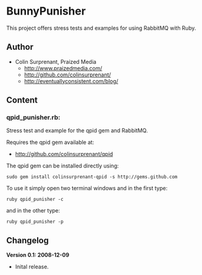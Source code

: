 # BunnyPunisher

This project offers stress tests and examples for using RabbitMQ with Ruby.

## Author

* Colin Surprenant, Praized Media
    * http://www.praizedmedia.com/  
    * http://github.com/colinsurprenant/ 
    * http://eventuallyconsistent.com/blog/
        

## Content

### qpid_punisher.rb:

Stress test and example for the qpid gem and RabbitMQ. 
  
Requires the qpid gem available at:

* <http://github.com/colinsurprenant/qpid>
 
The qpid gem can be installed directly using:

    sudo gem install colinsurprenant-qpid -s http://gems.github.com
  
To use it simply open two terminal windows and in the first type:

    ruby qpid_punisher -c 

and in the other type:

    ruby qpid_punisher -p

    
## Changelog

**Version 0.1: 2008-12-09**

* Inital release.